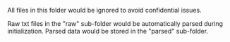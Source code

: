 All files in this folder would be ignored to avoid confidential issues.

Raw txt files in the "raw" sub-folder would be automatically parsed during initialization.
Parsed data would be stored in the "parsed" sub-folder.
